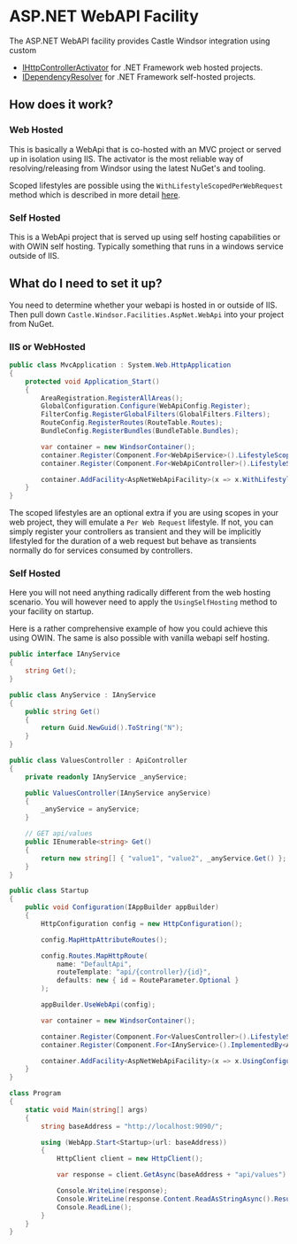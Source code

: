 # ASP.NET WebAPI Facility

The ASP.NET WebAPI facility provides Castle Windsor integration using custom

- [IHttpControllerActivator](https://msdn.microsoft.com/en-us/library/system.web.http.dispatcher.ihttpcontrolleractivator(v=vs.118).aspx)
  for .NET Framework web hosted projects.
- [IDependencyResolver](https://msdn.microsoft.com/en-us/library/system.web.http.dependencies.idependencyresolver(v=vs.118).aspx)
  for .NET Framework self-hosted projects.

## How does it work?

### Web Hosted

This is basically a WebApi that is co-hosted with an MVC project or served up in isolation using IIS. The activator is
the most reliable way of resolving/releasing from Windsor using the latest NuGet's and tooling.

Scoped lifestyles are possible using the `WithLifestyleScopedPerWebRequest` method which is described in more
detail [here](asp-lifestyles.md).

### Self Hosted

This is a WebApi project that is served up using self hosting capabilities or with OWIN self hosting. Typically
something
that runs in a windows service outside of IIS.

## What do I need to set it up?

You need to determine whether your webapi is hosted in or outside of IIS. Then pull down
`Castle.Windsor.Facilities.AspNet.WebApi`
into your project from NuGet.

### IIS or WebHosted

```csharp
public class MvcApplication : System.Web.HttpApplication
{
	protected void Application_Start()
	{
		AreaRegistration.RegisterAllAreas();
		GlobalConfiguration.Configure(WebApiConfig.Register);
		FilterConfig.RegisterGlobalFilters(GlobalFilters.Filters);
		RouteConfig.RegisterRoutes(RouteTable.Routes);
		BundleConfig.RegisterBundles(BundleTable.Bundles);

		var container = new WindsorContainer();
		container.Register(Component.For<WebApiService>().LifestyleScoped()); // <- `Per Web Request`
		container.Register(Component.For<WebApiController>().LifestyleScoped()); // <- `Per Web Request`

		container.AddFacility<AspNetWebApiFacility>(x => x.WithLifestyleScopedPerWebRequest());
	}
}
```

The scoped lifestyles are an optional extra if you are using scopes in your web project, they will emulate a
`Per Web Request`
lifestyle. If not, you can simply register your controllers as transient and they will be implicitly lifestyled for the
duration of a web request but behave as transients normally do for services consumed by controllers.

### Self Hosted

Here you will not need anything radically different from the web hosting scenario. You will however need to apply
the `UsingSelfHosting` method to your facility on startup.

Here is a rather comprehensive example of how you could achieve this using OWIN. The same is also possible with vanilla
webapi self hosting.

```csharp
public interface IAnyService
{
	string Get();
}

public class AnyService : IAnyService
{
	public string Get()
	{
		return Guid.NewGuid().ToString("N");
	}
}

public class ValuesController : ApiController
{
	private readonly IAnyService _anyService;

	public ValuesController(IAnyService anyService)
	{
		_anyService = anyService;
	}

	// GET api/values 
	public IEnumerable<string> Get()
	{
		return new string[] { "value1", "value2", _anyService.Get() };
	}
}

public class Startup
{
	public void Configuration(IAppBuilder appBuilder)
	{
		HttpConfiguration config = new HttpConfiguration();

		config.MapHttpAttributeRoutes();

		config.Routes.MapHttpRoute(
			name: "DefaultApi",
			routeTemplate: "api/{controller}/{id}",
			defaults: new { id = RouteParameter.Optional }
		);

		appBuilder.UseWebApi(config);

		var container = new WindsorContainer();

		container.Register(Component.For<ValuesController>().LifestyleScoped()); // <- `Per Web Request`
		container.Register(Component.For<IAnyService>().ImplementedBy<AnyService>().LifestyleScoped()); // <- `Per Web Request`

		container.AddFacility<AspNetWebApiFacility>(x => x.UsingConfiguration(config).UsingSelfHosting());
	}
}

class Program
{
	static void Main(string[] args)
	{
		string baseAddress = "http://localhost:9090/";

		using (WebApp.Start<Startup>(url: baseAddress))
		{
			HttpClient client = new HttpClient();

			var response = client.GetAsync(baseAddress + "api/values").Result;

			Console.WriteLine(response);
			Console.WriteLine(response.Content.ReadAsStringAsync().Result);
			Console.ReadLine();
		}
	}
}
```
